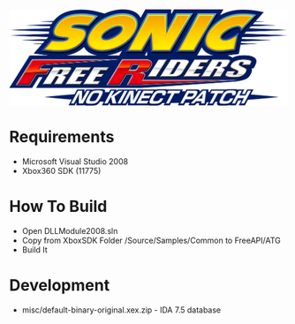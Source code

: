 <h1 align="center"><img src="./misc/Logo.png" width="512" align="center"></h1>

<h1>Requirements</h1>
<ul>
<li>Microsoft Visual Studio 2008 </li>
<li>Xbox360 SDK (11775)</li>
</ul>

<h1>How To Build</h1>
<ul>
<li>Open DLLModule2008.sln</li>
<li>Copy from XboxSDK Folder /Source/Samples/Common to FreeAPI/ATG</li>
<li>Build It</li>
</ul>

<h1>Development</h1>
<ul>
<li> misc/default-binary-original.xex.zip - IDA 7.5 database</li>
</ul>
